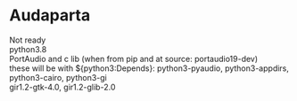 # Audaparta
Not ready \
python3.8 \
PortAudio and c lib (when from pip and at source: portaudio19-dev) \
these will be with ${python3:Depends}: python3-pyaudio, python3-appdirs, python3-cairo, python3-gi \
gir1.2-gtk-4.0, gir1.2-glib-2.0
